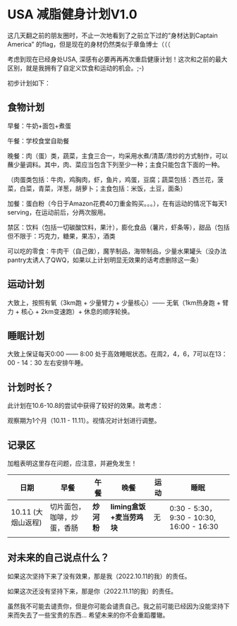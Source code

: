 # USA 减脂健身计划V1.0

这几天翻之前的朋友圈时，不止一次地看到了之前立下过的“身材达到Captain America” 的flag，但是现在的身材仍然类似于章鱼博士（（（

考虑到现在已经身处USA, 深感有必要再再再次重启健康计划！这次和之前的最大区别，就是我拥有了自定义饮食和运动的机会。;-)

初步计划如下：

## 食物计划

早餐：牛奶+面包+煮蛋

午餐：学校食堂自助餐

晚餐：肉（蛋）类，蔬菜，主食三合一，均采用水煮/清蒸/清炒的方式制作，可以蘸少量调料。其中，肉、菜应当包含下列至少一种；主食只能包含下面的一种。

（肉蛋类包括：牛肉，鸡胸肉，虾，鱼片，鸡蛋，豆腐；蔬菜包括：西兰花，菠菜，白菜，青菜，洋葱，胡萝卜；主食包括：米饭，土豆，面条）

加餐：蛋白粉（今日于Amazon花费40刀重金购买。。。），在有运动的情况下每天1 serving，在运动前后，分两次服用。

禁区：饮料（包括一切碳酸饮料，果汁），膨化食品（薯片，虾条等），甜品（包括但不限于：巧克力，糖果，果冻），酒类

可以吃的零食：牛肉干（自己做），魔芋制品，海带制品，少量水果罐头（没办法pantry太诱人了QWQ，如果以上计划明显无效果的话考虑删除这一条）

## 运动计划

大致上，按照有氧（3km跑 + 少量臂力 + 少量核心）—— 无氧（1km热身跑 + 臂力 + 核心 + 2km变速跑）+ 休息的顺序轮换。


## 睡眠计划

大致上保证每天0:00 —— 8:00 处于高效睡眠状态。在周2，4，6，7可以在13：00 - 14：30 左右安排午睡。

## 计划时长？

此计划在10.6-10.8的尝试中获得了较好的效果。故考虑：

观察期为1个月（10.11 - 11.11）。视情况对计划进行调整。

## 记录区

加粗表明这里存在问题，应注意，并避免发生！

|  日期   | 早餐  | 午餐 | 晚餐 | 运动 | 睡眠 |
|  ----  | ----  | ----  | ---- | ---- | ---- |
|10.11 (大烟山返程)   | 切片面包，咖啡，炒蛋，香肠 | **炒河粉** | **liming盒饭+麦当劳鸡块** | 无 | 0:30 - 5:30， 9:30 - 10:30, 16:00 - 16:30|
| | | | | | |

## 对未来的自己说点什么？

如果这次坚持下来了没有效果，那是我（2022.10.11的我）的责任。

如果这次还没有坚持下来，那是你（2022.11.11的我）的责任。

虽然我不可能去谴责你，但是你可能会谴责自己。我之前可能已经因为没能坚持下来而失去了一些宝贵的东西... 希望未来的你不会重蹈覆辙。
